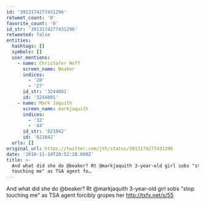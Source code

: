 ```yaml
---
id: '3913174277431296'
retweet_count: '0'
favorite_count: '0'
id_str: '3913174277431296'
retweeted: false
entities:
  hashtags: []
  symbols: []
  user_mentions:
    - name: Christofer Hoff
      screen_name: Beaker
      indices:
        - '20'
        - '27'
      id_str: '3244801'
      id: '3244801'
    - name: Mark Jaquith
      screen_name: markjaquith
      indices:
        - '32'
        - '44'
      id_str: '821042'
      id: '821042'
  urls: []
original_url: https://twitter.com/jth/status/3913174277431296
date: '2010-11-14T20:52:28.000Z'
title: >-
  And what did she do @beaker? Rt @markjaquith 3-year-old girl sobs "stop
  touching me" as TSA agent fo…
---
```


And what did she do @beaker? Rt @markjaquith 3-year-old girl sobs "stop touching me" as TSA agent forcibly gropes her http://txfx.net/s/55